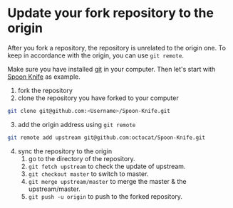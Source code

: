 # Update your fork repository to the origin

After you fork a repository, the repository is unrelated to the origin one.
To keep in accordance with the origin, you can use `git remote`.

Make sure you have installed [git](https://git-scm.com/) in your computer.
Then let's start with [Spoon Knife](https://github.com/octocat/Spoon-Knife)
as example.

1. fork the repository
2. clone the repository you have forked to your computer
```bash
git clone git@github.com:<Username>/Spoon-Knife.git
```
3. add the origin address using `git remote`
```bash
git remote add upstream git@github.com:octocat/Spoon-Knife.git
```
4. sync the repository to the origin 
    1. go to the directory of the repository.
    2. `git fetch upstream` to check the update of upstream.
    3. `git checkout master` to switch to master.
    4. `git merge upstream/master` to merge the master & the upstream/master.
    5. `git push -u origin` to push to the forked repository.
